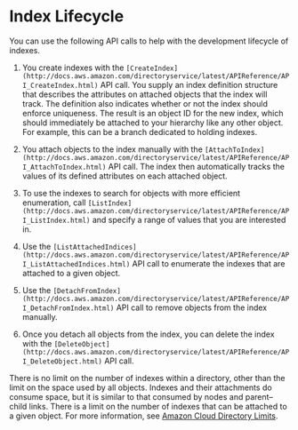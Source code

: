 # Index Lifecycle<a name="indexing_search_lifecycle"></a>

You can use the following API calls to help with the development lifecycle of indexes\. 

1. You create indexes with the `[CreateIndex](http://docs.aws.amazon.com/directoryservice/latest/APIReference/API_CreateIndex.html)` API call\. You supply an index definition structure that describes the attributes on attached objects that the index will track\. The definition also indicates whether or not the index should enforce uniqueness\. The result is an object ID for the new index, which should immediately be attached to your hierarchy like any other object\. For example, this can be a branch dedicated to holding indexes\.

1. You attach objects to the index manually with the `[AttachToIndex](http://docs.aws.amazon.com/directoryservice/latest/APIReference/API_AttachToIndex.html)` API call\. The index then automatically tracks the values of its defined attributes on each attached object\.

1. To use the indexes to search for objects with more efficient enumeration, call `[ListIndex](http://docs.aws.amazon.com/directoryservice/latest/APIReference/API_ListIndex.html)` and specify a range of values that you are interested in\.

1. Use the `[ListAttachedIndices](http://docs.aws.amazon.com/directoryservice/latest/APIReference/API_ListAttachedIndices.html)` API call to enumerate the indexes that are attached to a given object\.

1. Use the `[DetachFromIndex](http://docs.aws.amazon.com/directoryservice/latest/APIReference/API_DetachFromIndex.html)` API call to remove objects from the index manually\.

1. Once you detach all objects from the index, you can delete the index with the `[DeleteObject](http://docs.aws.amazon.com/directoryservice/latest/APIReference/API_DeleteObject.html)` API call\.

There is no limit on the number of indexes within a directory, other than the limit on the space used by all objects\. Indexes and their attachments do consume space, but it is similar to that consumed by nodes and parent–child links\. There is a limit on the number of indexes that can be attached to a given object\. For more information, see [Amazon Cloud Directory Limits](limits.md)\.